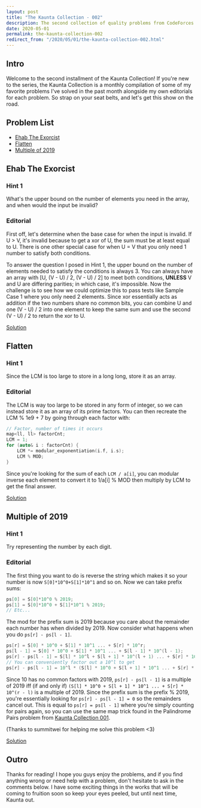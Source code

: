 ```yaml
---
layout: post
title: "The Kaunta Collection - 002"
description: The second collection of quality problems from CodeForces and AtCoder that help teach you common motifs within competitive programming.
date: 2020-05-01
permalink: the-kaunta-collection-002
redirect_from: "/2020/05/01/the-kaunta-collection-002.html"
---
```


## Intro

Welcome to the second installment of the Kaunta Collection! If you're new to the series, the Kaunta Collection is a monthly compilation of some of my favorite problems I've solved in the past month alongside my own editorials for each problem. So strap on your seat belts, and let's get this show on the road.

## Problem List

- [Ehab The Exorcist](https://codeforces.com/contest/1325/problem/D)
- [Flatten](https://atcoder.jp/contests/abc152/tasks/abc152_e)
- [Multiple of 2019](https://atcoder.jp/contests/abc164/tasks/abc164_d)

## Ehab The Exorcist

### Hint 1

What's the upper bound on the number of elements you need in the array, and when would the input be invalid?

### Editorial

First off, let's determine when the base case for when the input is invalid. If U > V, it's invalid because to get a xor of U, the sum must 
be at least equal to U. There is one other special case for when U = V that you only need 1 number to satisfy both conditions. 

To answer the question I posed in Hint 1, the upper bound on the number of elements needed to satisfy the conditions is always 3. You can always have an array with 
[U, (V - U) / 2, (V - U) / 2] to meet both conditions, **UNLESS** V and U are differing parities; in which case, it's impossible. Now the challenge
is to see how we could optimize this to pass tests like Sample Case 1 where you only need 2 elements. Since xor essentially acts as addition if the 
two numbers share no common bits, you can combine U and one (V - U) / 2 into one element to keep the same sum and use the second (V - U) / 2 to return the 
xor to U.

[Solution](https://codeforces.com/contest/1325/submission/75616773)

## Flatten

### Hint 1

Since the LCM is too large to store in a long long, store it as an array.

### Editorial

The LCM is way too large to be stored in any form of integer, so we can instead store it as an array of its prime factors.
You can then recreate the LCM % 1e9 + 7 by going through each factor with:

```c++
// Factor, number of times it occurs
map<ll, ll> factorCnt;
LCM = 1;
for (auto& i : factorCnt) {
    LCM *= modular_exponentiation(i.f, i.s);
    LCM % MOD;
}
```

Since you're looking for the sum of each `LCM / a[i]`, you can modular inverse each element to convert it to 1/a[i] % MOD then multiply
by LCM to get the final answer.

[Solution](https://atcoder.jp/contests/abc152/submissions/11765236)

## Multiple of 2019

### Hint 1

Try representing the number by each digit.

### Editorial

The first thing you want to do is reverse the string which makes it so your number is now `S[0]*10^0+S[1]*10^1` and so on.
Now we can take prefix sums:

```c++
ps[0] = S[0]*10^0 % 2019;
ps[1] = S[0]*10^0 + S[1]*10^1 % 2019;
// Etc...
```

The mod for the prefix sum is 2019 because you care about the remainder each number has when divided by 2019. Now consider what
happens when you do `ps[r] - ps[l - 1]`.

```c++
ps[r] = S[0] * 10^0 + S[1] * 10^1 ... + S[r] * 10^r;
ps[l - 1] = S[0] * 10^0 + S[1] * 10^1 ... + S[l - 1] * 10^(l - 1);
ps[r] - ps[l - 1] = S[l] * 10^l + S[l + 1] * 10^(l + 1) ... + S[r] * 10^r;
// You can conveniently factor out a 10^l to get 
ps[r] - ps[l - 1] = 10^l * (S[l] * 10^0 + S[l + 1] * 10^1 ... + S[r] * 10^(r - l));

```

Since 10 has no common factors with 2019, `ps[r] - ps[l - 1]` is a multiple of 2019 iff (if and only if) 
`(S[l] * 10^0 + S[l + 1] * 10^1 ... + S[r] * 10^(r - l)` is a multiple of 2019. Since the prefix sum is the prefix % 2019, 
you're essentially looking for `ps[r] - ps[l - 1] = 0` so the remainders cancel out. This is equal to `ps[r] = ps[l - 1]` where
you're simply counting for pairs again, so you can use the same map trick found in the Palindrome Pairs problem from 
[Kaunta Collection 001](https://kauntaofficial.github.io/2020/04/01/the-kaunta-collection-001.html).

(Thanks to summitwei for helping me solve this problem <3)

[Solution](https://atcoder.jp/contests/abc164/submissions/12497180)


## Outro

Thanks for reading! I hope you guys enjoy the problems, and if you find anything wrong or need help with a problem, don't hesitate to ask 
in the comments below. I have some exciting things in the works that will be coming to fruition soon so keep your eyes peeled, but until next 
time, Kaunta out.
